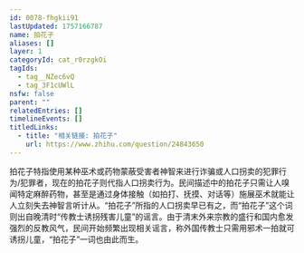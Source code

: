 ```yaml
---
id: 0078-fhgkii91
lastUpdated: 1757166787
name: 拍花子
aliases: []
layer: 1
categoryId: cat_r0rzgkOi
tagIds:
  - tag__NZec6vQ
  - tag_3F1cUWlL
nsfw: false
parent: ""
relatedEntries: []
timelineEvents: []
titledLinks:
  - title: "相关链接: 拍花子"
    url: https://www.zhihu.com/question/24843650
---
```


拍花子特指使用某种巫术或药物蒙蔽受害者神智来进行诈骗或人口拐卖的犯罪行为/犯罪者，现在的拍花子则代指人口拐卖行为。民间描述中的拍花子只需让人嗅闻特定麻醉药物，甚至是通过身体接触（如拍打、抚摸、对话等）施展巫术就能让人立刻失去神智言听计从。“拍花子”所指的人口拐卖早已有之，而“拍花子”这个词则出自晚清时“传教士诱拐残害儿童”的谣言。由于清末外来宗教的盛行和国内愈发强烈的反教风气，民间开始频繁出现相关谣言，称外国传教士只需用邪术一拍就可诱拐儿童，“拍花子”一词也由此而生。